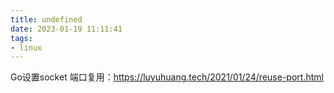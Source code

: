 ```yaml
---
title: undefined
date: 2023-01-19 11:11:41
tags:
- linux
---
```


Go设置socket 端口复用：https://luyuhuang.tech/2021/01/24/reuse-port.html